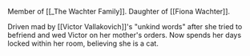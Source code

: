 Member of [[_The Wachter Family]].
Daughter of [[Fiona Wachter]].

Driven mad by [[Victor Vallakovich]]'s "unkind words" after she tried to befriend and wed Victor on her mother's orders. Now spends her days locked within her room, believing she is a cat.